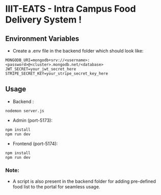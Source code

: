 # IIIT-EATS - Intra Campus Food Delivery System !

## Environment Variables
- Create a .env file in the backend folder which should look like:
```
MONGODB_URI=mongodb+srv://<username>:<password>@<cluster>.mongodb.net/<database>
JWT_SECRET=your_jwt_secret_here
STRIPE_SECRET_KEY=your_stripe_secret_key_here
```

## Usage

- Backend :
```
nodemon server.js
```
- Admin (port-5173):
```
npm install
npm run dev 
```
- Frontend (port-5174):
```
npm install
npm run dev
```

### Note: 
- A script is also present in the backend folder for adding pre-defined food list to the portal for seamless usage.